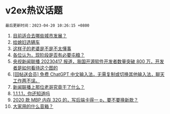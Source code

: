 # v2ex热议话题

`最后更新时间：2023-04-20 10:26:15 +0800`

1. [目前适合去哪些城市发展？](https://www.v2ex.com/t/933678)
1. [给媳妇选辆车](https://www.v2ex.com/t/933728)
1. [这样子的老婆是不是不太懂事](https://www.v2ex.com/t/933893)
1. [各位认为，现阶段是否有必要屯粮？](https://www.v2ex.com/t/933723)
1. [央视新闻联播 20230417 报道，我国开源软件开发者数量突破 800 万，开发者是如何看待这个图的](https://www.v2ex.com/t/933743)
1. [[回帖送会员] 免费 ChatGPT 中文输入法，无需复制或切换其他输入法，聊天工作两不误。](https://www.v2ex.com/t/933768)
1. [新闻联播上那位老哥究竟干了什么？](https://www.v2ex.com/t/933871)
1. [1.1.1.1，你还知道吗](https://www.v2ex.com/t/933859)
1. [2020 款 MBP 内存 32G 的，写后端卡得一 p，要不要换新款？](https://www.v2ex.com/t/933826)
1. [大家用的什么音箱？](https://www.v2ex.com/t/933752)

